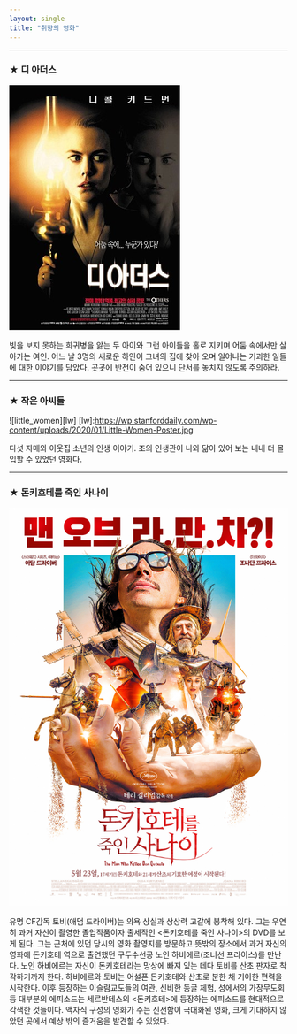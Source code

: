 ```yaml
---
layout: single
title: "취향의 영화"
---
```


--- 
### ★ 디 아더스
![others](/assets/images/TheOthers.jpg)

빛을 보지 못하는 희귀병을 앓는 두 아이와 그런 아이들을 홀로 지키며 어둠 속에서만 살아가는 여인. 어느 날 3명의 새로운 하인이 그녀의 집에 찾아 오며 일어나는 기괴한 일들에 대한 이야기를 담았다. 곳곳에 반전이 숨어 있으니 단서를 놓치지 않도록 주의하라. 

---
### ★ 작은 아씨들
![little_women][lw]
[lw]:https://wp.stanforddaily.com/wp-content/uploads/2020/01/Little-Women-Poster.jpg

다섯 자매와 이웃집 소년의 인생 이야기. 조의 인생관이 나와 닮아 있어 보는 내내 더 몰입할 수 있었던 영화다. 

---
### ★ 돈키호테를 죽인 사나이
[![don](/assets/images/DonQuixote.jpg "더 자세한 내용을 원하시면 방문해 보세요")](http://m.cine21.com/news/view/?mag_id=93146&utm_source=dable)

유명 CF감독 토비(애덤 드라이버)는 의욕 상실과 상상력 고갈에 봉착해 있다. 그는 우연히 과거 자신이 촬영한 졸업작품이자 출세작인 <돈키호테를 죽인 사나이>의 DVD를 보게 된다. 그는 근처에 있던 당시의 영화 촬영지를 방문하고 뜻밖의 장소에서 과거 자신의 영화에 돈키호테 역으로 출연했던 구두수선공 노인 하비에르(조너선 프라이스)를 만난다. 노인 하비에르는 자신이 돈키호테라는 망상에 빠져 있는 데다 토비를 산초 판자로 착각하기까지 한다. 하비에르와 토비는 어설픈 돈키호테와 산초로 분한 채 기이한 편력을 시작한다. 이후 등장하는 이슬람교도들의 여관, 신비한 동굴 체험, 성에서의 가장무도회 등 대부분의 에피소드는 세르반테스의 <돈키호테>에 등장하는 에피소드를 현대적으로 각색한 것들이다. 액자식 구성의 영화가 주는 신선함이 극대화된 영화, 크게 기대하지 않았던 곳에서 예상 밖의 즐거움을 발견할 수 있었다.
